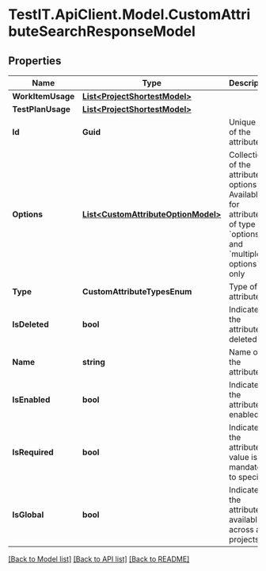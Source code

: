 # TestIT.ApiClient.Model.CustomAttributeSearchResponseModel

## Properties

Name | Type | Description | Notes
------------ | ------------- | ------------- | -------------
**WorkItemUsage** | [**List&lt;ProjectShortestModel&gt;**](ProjectShortestModel.md) |  | 
**TestPlanUsage** | [**List&lt;ProjectShortestModel&gt;**](ProjectShortestModel.md) |  | 
**Id** | **Guid** | Unique ID of the attribute | 
**Options** | [**List&lt;CustomAttributeOptionModel&gt;**](CustomAttributeOptionModel.md) | Collection of the attribute options   Available for attributes of type &#x60;options&#x60; and &#x60;multiple options&#x60; only | 
**Type** | **CustomAttributeTypesEnum** | Type of the attribute | 
**IsDeleted** | **bool** | Indicates if the attribute is deleted | 
**Name** | **string** | Name of the attribute | 
**IsEnabled** | **bool** | Indicates if the attribute is enabled | 
**IsRequired** | **bool** | Indicates if the attribute value is mandatory to specify | 
**IsGlobal** | **bool** | Indicates if the attribute is available across all projects | 

[[Back to Model list]](../README.md#documentation-for-models) [[Back to API list]](../README.md#documentation-for-api-endpoints) [[Back to README]](../README.md)

